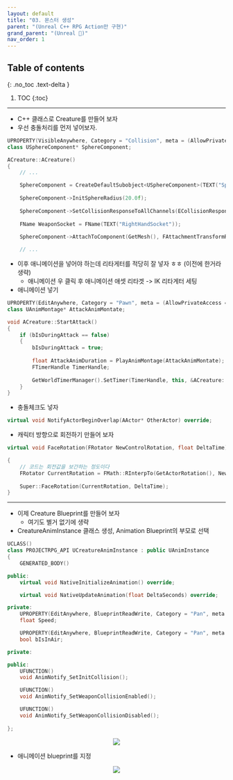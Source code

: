 ```yaml
---
layout: default
title: "03. 몬스터 생성"
parent: "(Unreal C++ RPG Action만 구현)"
grand_parent: "(Unreal 🚀)"
nav_order: 1
---
```


## Table of contents
{: .no_toc .text-delta }

1. TOC
{:toc}

---

* C++ 클래스로 Creature를 만들어 보자
* 우선 충돌처리를 먼저 넣어보자.

```cpp
UPROPERTY(VisibleAnywhere, Category = "Collision", meta = (AllowPrivateAccess = true))
class USphereComponent* SphereComponent;
```

```cpp
ACreature::ACreature()
{
 	// ...

	SphereComponent = CreateDefaultSubobject<USphereComponent>(TEXT("SphereComponent"));
	
	SphereComponent->InitSphereRadius(20.0f);
	
	SphereComponent->SetCollisionResponseToAllChannels(ECollisionResponse::ECR_Ignore);
	
	FName WeaponSocket = FName(TEXT("RightHandSocket"));
	
	SphereComponent->AttachToComponent(GetMesh(), FAttachmentTransformRules::SnapToTargetNotIncludingScale, WeaponSocket);

    // ...
```

* 이후 애니메이션을 넣어야 하는데 리타게터를 적당히 잘 넣자 ㅎㅎ (이전에 한거라 생략)
    * 애니메이션 우 클릭 후 애니메이션 애셋 리타겟 -> IK 리타게터 세팅
* 애니메이션 넣기

```cpp
UPROPERTY(EditAnywhere, Category = "Pawn", meta = (AllowPrivateAccess = true))
class UAnimMontage* AttackAnimMontate;
```

```cpp
void ACreature::StartAttack()
{
	if (bIsDuringAttack == false)
	{
		bIsDuringAttack = true;
		
		float AttackAnimDuration = PlayAnimMontage(AttackAnimMontate);
		FTimerHandle TimerHandle;
		
		GetWorldTimerManager().SetTimer(TimerHandle, this, &ACreature::EndAttack, AttackAnimDuration);
	}
}
```

* 충돌체크도 넣자

```cpp
virtual void NotifyActorBeginOverlap(AActor* OtherActor) override;
```

* 캐릭터 방향으로 회전하기 만들어 보자

```cpp
virtual void FaceRotation(FRotator NewControlRotation, float DeltaTime) override;

{
    // 코드는 회전값을 보간하는 정도이다
    FRotator CurrentRotation = FMath::RInterpTo(GetActorRotation(), NewControlRotation, DeltaTime, 6.0f);
	
	Super::FaceRotation(CurrentRotation, DeltaTime);
}
```

---

* 이제 Creature Blueprint를 만들어 보자
    * 여기도 별거 없기에 생략
* CreatureAnimInstance 클래스 생성, Animation Blueprint의 부모로 선택

```cpp
UCLASS()
class PROJECTRPG_API UCreatureAnimInstance : public UAnimInstance
{
	GENERATED_BODY()

public:
	virtual void NativeInitializeAnimation() override;

	virtual void NativeUpdateAnimation(float DeltaSeconds) override;

private:
	UPROPERTY(EditAnywhere, BlueprintReadWrite, Category = "Pan", meta = (AllowPrivateAccess = true))
	float Speed;

	UPROPERTY(EditAnywhere, BlueprintReadWrite, Category = "Pan", meta = (AllowPrivateAccess = true))
	bool bIsInAir;

private:

public:
	UFUNCTION()
	void AnimNotify_SetInitCollision();

	UFUNCTION()
	void AnimNotify_SetWeaponCollisionEnabled();

	UFUNCTION()
	void AnimNotify_SetWeaponCollisionDisabled();
	
};
```

<p align="center">
  <img src="https://taehyungs-programming-blog.github.io/blog/assets/images/unreal/unreal_cpp_1/1-cpp-3-1.png"/>
</p>

* 애니메이션 blueprint를 지정

<p align="center">
  <img src="https://taehyungs-programming-blog.github.io/blog/assets/images/unreal/unreal_cpp_1/1-cpp-3-2.png"/>
</p>
